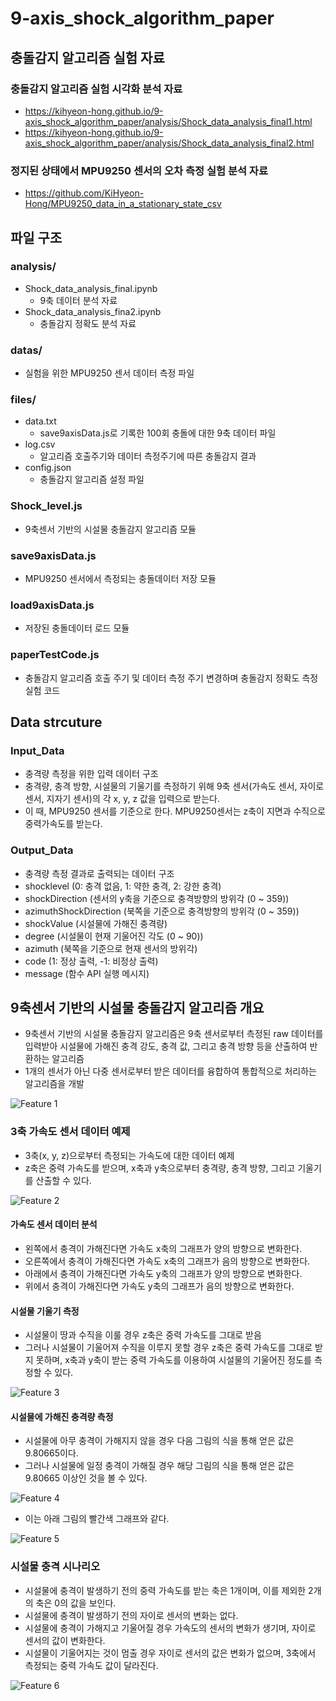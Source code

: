 # 9-axis_shock_algorithm_paper

## 충돌감지 알고리즘 실험 자료

### 충돌감지 알고리즘 실험 시각화 분석 자료

- https://kihyeon-hong.github.io/9-axis_shock_algorithm_paper/analysis/Shock_data_analysis_final1.html
- https://kihyeon-hong.github.io/9-axis_shock_algorithm_paper/analysis/Shock_data_analysis_final2.html

### 정지된 상태에서 MPU9250 센서의 오차 측정 실험 분석 자료

- https://github.com/KiHyeon-Hong/MPU9250_data_in_a_stationary_state_csv

## 파일 구조

### analysis/

- Shock_data_analysis_final.ipynb
  - 9축 데이터 분석 자료
- Shock_data_analysis_fina2.ipynb
  - 충돌감지 정확도 분석 자료

### datas/

- 실험을 위한 MPU9250 센서 데이터 측정 파일

### files/

- data.txt
  - save9axisData.js로 기록한 100회 충돌에 대한 9축 데이터 파일
- log.csv
  - 알고리즘 호출주기와 데이터 측정주기에 따른 충돌감지 결과
- config.json
  - 충돌감지 알고리즘 설정 파일

### Shock_level.js

- 9축센서 기반의 시설물 충돌감지 알고리즘 모듈

### save9axisData.js

- MPU9250 센서에서 측정되는 충돌데이터 저장 모듈

### load9axisData.js

- 저장된 충돌데이터 로드 모듈

### paperTestCode.js

- 충돌감지 알고리즘 호출 주기 및 데이터 측정 주기 변경하며 충돌감지 정확도 측정 실험 코드

## Data strcuture

### Input_Data

- 충격량 측정을 위한 입력 데이터 구조
- 충격량, 충격 방향, 시설물의 기울기를 측정하기 위해 9축 센서(가속도 센서, 자이로 센서, 지자기 센서)의 각 x, y, z 값을 입력으로 받는다.
- 이 때, MPU9250 센서를 기준으로 한다. MPU9250센서는 z축이 지면과 수직으로 중력가속도를 받는다.

### Output_Data

- 충격량 측정 결과로 출력되는 데이터 구조
- shocklevel (0: 충격 없음, 1: 약한 충격, 2: 강한 충격)
- shockDirection (센서의 y축을 기준으로 충격방향의 방위각 (0 ~ 359))
- azimuthShockDirection (북쪽을 기준으로 충격방향의 방위각 (0 ~ 359))
- shockValue (시설물에 가해진 충격량)
- degree (시설물이 현재 기울어진 각도 (0 ~ 90))
- azimuth (북쪽을 기준으로 현재 센서의 방위각)
- code (1: 정상 출력, -1: 비정상 출력)
- message (함수 API 실행 메시지)

## 9축센서 기반의 시설물 충돌감지 알고리즘 개요

- 9축센서 기반의 시설물 충돌감지 알고리즘은 9축 센서로부터 측정된 raw 데이터를 입력받아 시설물에 가해진 충격 강도, 충격 값, 그리고 충격 방향 등을 산출하여 반환하는 알고리즘
- 1개의 센서가 아닌 다중 센서로부터 받은 데이터를 융합하여 통합적으로 처리하는 알고리즘을 개발

![Feature 1](https://kihyeon-hong.github.io/Collection_of_repository_images/ShockLevel_test_code/feature1.jpg)

### 3축 가속도 센서 데이터 예제

- 3축(x, y, z)으로부터 측정되는 가속도에 대한 데이터 예제
- z축은 중력 가속도를 받으며, x축과 y축으로부터 충격량, 충격 방향, 그리고 기울기를 산출할 수 있다.

![Feature 2](https://kihyeon-hong.github.io/Collection_of_repository_images/ShockLevel_test_code/feature2.jpg)

#### 가속도 센서 데이터 분석

- 왼쪽에서 충격이 가해진다면 가속도 x축의 그래프가 양의 방향으로 변화한다.
- 오른쪽에서 충격이 가해진다면 가속도 x축의 그래프가 음의 방향으로 변화한다.
- 아래에서 충격이 가해진다면 가속도 y축의 그래프가 양의 방향으로 변화한다.
- 위에서 충격이 가해진다면 가속도 y축의 그래프가 음의 방향으로 변화한다.

#### 시설물 기울기 측정

- 시설물이 땅과 수직을 이룰 경우 z축은 중력 가속도를 그대로 받음
- 그러나 시설물이 기울어져 수직을 이루지 못할 경우 z축은 중력 가속도를 그대로 받지 못하며, x축과 y축이 받는 중력 가속도를 이용하여 시설물의 기울어진 정도를 측정할 수 있다.

![Feature 3](https://kihyeon-hong.github.io/Collection_of_repository_images/ShockLevel_test_code/feature3.jpg)

#### 시설물에 가해진 충격량 측정

- 시설물에 아무 충격이 가해지지 않을 경우 다음 그림의 식을 통해 얻은 값은 9.80665이다.
- 그러나 시설물에 일정 충격이 가해질 경우 해당 그림의 식을 통해 얻은 값은 9.80665 이상인 것을 볼 수 있다.

![Feature 4](https://kihyeon-hong.github.io/Collection_of_repository_images/ShockLevel_test_code/feature4.jpg)

- 이는 아래 그림의 빨간색 그래프와 같다.

![Feature 5](https://kihyeon-hong.github.io/Collection_of_repository_images/ShockLevel_test_code/feature5.jpg)

### 시설물 충격 시나리오

- 시설물에 충격이 발생하기 전의 중력 가속도를 받는 축은 1개이며, 이를 제외한 2개의 축은 0의 값을 보인다.
- 시설물에 충격이 발생하기 전의 자이로 센서의 변화는 없다.
- 시설물에 충격이 가해지고 기울어질 경우 가속도의 센서의 변화가 생기며, 자이로 센서의 값이 변화한다.
- 시설물이 기울어지는 것이 멈출 경우 자이로 센서의 값은 변화가 없으며, 3축에서 측정되는 중력 가속도 값이 달라진다.

![Feature 6](https://kihyeon-hong.github.io/Collection_of_repository_images/ShockLevel_test_code/feature6.jpg)
